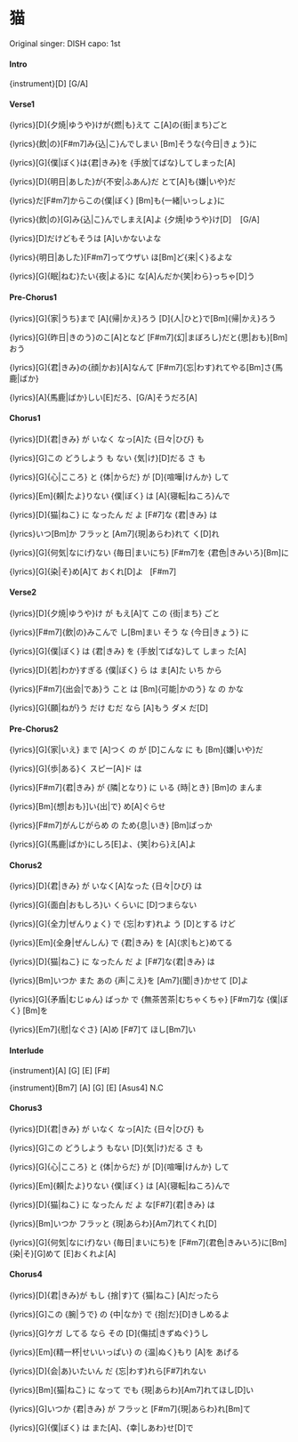 # 猫

Original singer: DISH
capo: 1st

#### Intro

{instrument}[D] [G/A]

#### Verse1

{lyrics}[D]{夕焼|ゆうや}けが{燃|も}えて こ[A]の{街|まち}ごと

{lyrics}{飲|の}[F#m7]み{込|こ}んでしまい [Bm]そうな{今日|きょう}に

{lyrics}[G]{僕|ぼく}は{君|きみ}を {手放|てばな}してしまった[A]

{lyrics}[D]{明日|あした}が{不安|ふあん}だ とて[A]も{嫌|いや}だ

{lyrics}だ[F#m7]からこの{僕|ぼく} [Bm]も{一緒|いっしょ}に

{lyrics}{飲|の}[G]み{込|こ}んでしまえ[A]よ {夕焼|ゆうや}け[D] &nbsp;&nbsp;&nbsp;[G/A]

{lyrics}[D]だけどもそうは [A]いかないよな

{lyrics}{明日|あした}[F#m7]ってウザい ほ[Bm]ど{来|く}るよな

{lyrics}[G]{眠|ねむ}たい{夜|よる}に な[A]んだか{笑|わら}っちゃ[D]う

#### Pre-Chorus1

{lyrics}[G]{家|うち}まで [A]{帰|かえ}ろう [D]{人|ひと}で[Bm]{帰|かえ}ろう

{lyrics}[G]{昨日|きのう}のこ[A]となど [F#m7]{幻|まぼろし}だと{思|おも}[Bm]おう

{lyrics}[G]{君|きみ}の{顔|かお}[A]なんて [F#m7]{忘|わす}れてやる[Bm]さ{馬鹿|ばか}

{lyrics}[A]{馬鹿|ばか}しい[E]だろ、[G/A]そうだろ[A]

#### Chorus1

{lyrics}[D]{君|きみ} が いなく なっ[A]た {日々|ひび} も

{lyrics}[G]この どうしよう も ない {気|け}[D]だる さ も

{lyrics}[G]{心|こころ} と {体|からだ} が [D]{喧嘩|けんか} して

{lyrics}[Em]{頼|たよ}りない {僕|ぼく} は [A]{寝転|ねころ}んで

{lyrics}[D]{猫|ねこ} に なったん だ よ [F#7]な {君|きみ} は

{lyrics}いつ[Bm]か フラッと [Am7]{現|あらわ}れて く[D]れ

{lyrics}[G]{何気|なにげ}ない {毎日|まいにち} [F#m7]を {君色|きみいろ}[Bm]に

{lyrics}[G]{染|そ}め[A]て おくれ[D]よ &nbsp;&nbsp;[F#m7]

#### Verse2

{lyrics}[D]{夕焼|ゆうや}け が もえ[A]て この {街|まち} ごと

{lyrics}[F#m7]{飲|の}みこんで し[Bm]まい そう な {今日|きょう} に

{lyrics}[G]{僕|ぼく} は {君|きみ} を {手放|てばな}して しまっ た[A]

{lyrics}[D]{若|わか}すぎる {僕|ぼく} ら は ま[A]た いち から

{lyrics}[F#m7]{出会|であ}う こと は [Bm]{可能|かのう} な の かな

{lyrics}[G]{願|ねが}う だけ むだ なら [A]もう ダメ だ[D]

#### Pre-Chorus2

{lyrics}[G]{家|いえ} まで [A]つく の が [D]こんな に も [Bm]{嫌|いや}だ

{lyrics}[G]{歩|ある}く スピー[A]ド は

{lyrics}[F#m7]{君|きみ} が {隣|となり} に いる {時|とき} [Bm]の まんま

{lyrics}[Bm]{想|おも}]い{出|で} め[A]ぐらせ

{lyrics}[F#m7]がんじがらめ の ため{息|いき} [Bm]ばっか

{lyrics}[G]{馬鹿|ばか}にしろ[E]よ、{笑|わら}え[A]よ

#### Chorus2

{lyrics}[D]{君|きみ} が いなく[A]なった {日々|ひび} は

{lyrics}[G]{面白|おもしろ}い くらいに [D]つまらない

{lyrics}[G]{全力|ぜんりょく} で {忘|わす}れよ う [D]とする けど

{lyrics}[Em]{全身|ぜんしん} で {君|きみ} を [A]{求|もと}めてる

{lyrics}[D]{猫|ねこ} に なったん だ よ [F#7]な{君|きみ} は

{lyrics}[Bm]いつか また あの {声|こえ}を [Am7]{聞|き}かせて [D]よ

{lyrics}[G]{矛盾|むじゅん} ばっか で {無茶苦茶|むちゃくちゃ} [F#m7]な {僕|ぼく} [Bm]を

{lyrics}[Em7]{慰|なぐさ} [A]め [F#7]て ほし[Bm7]い

#### Interlude

{instrument}[A] [G] [E] [F#]

{instrument}[Bm7] [A] [G] [E] [Asus4] N.C

#### Chorus3

{lyrics}[D]{君|きみ} が いなく なっ[A]た {日々|ひび} も

{lyrics}[G]この どうしよう もない [D]{気|け}だる さ も

{lyrics}[G]{心|こころ} と {体|からだ} が [D]{喧嘩|けんか} して

{lyrics}[Em]{頼|たよ}りない {僕|ぼく} は [A]{寝転|ねころ}んで

{lyrics}[D]{猫|ねこ} に なったん だ よ な[F#7]{君|きみ} は

{lyrics}[Bm]いつか フラッと {現|あらわ}[Am7]れてくれ[D]

{lyrics}[G]{何気|なにげ}ない {毎日|まいにち}を [F#m7]{君色|きみいろ}に[Bm] {染|そ}[G]めて [E]おくれよ[A]

#### Chorus4

{lyrics}[D]{君|きみ}が もし {捨|す}て {猫|ねこ} [A]だったら

{lyrics}[G]この {腕|うで} の {中|なか} で {抱|だ}[D]きしめるよ

{lyrics}[G]ケガ してる なら その [D]{傷拭|きずぬぐ}うし

{lyrics}[Em]{精一杯|せいいっぱい} の {温|ぬく}もり [A]を あげる

{lyrics}[D]{会|あ}いたいん だ {忘|わす}れら[F#7]れない

{lyrics}[Bm]{猫|ねこ} に なって でも {現|あらわ}[Am7]れてほし[D]い

{lyrics}[G]いつか {君|きみ} が フラッと [F#m7]{現|あらわ}れ[Bm]て

{lyrics}[G]{僕|ぼく} は また[A]、{幸|しあわ}せ[D]で
